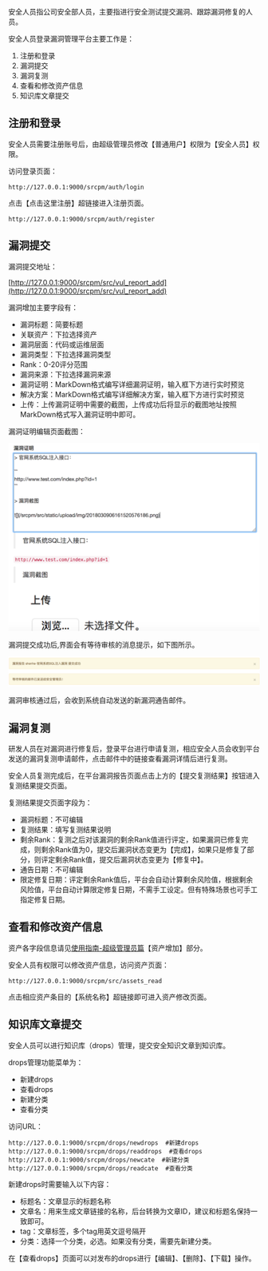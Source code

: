 安全人员指公司安全部人员，主要指进行安全测试提交漏洞、跟踪漏洞修复的人员。

安全人员登录漏洞管理平台主要工作是：
1. 注册和登录
2. 漏洞提交
3. 漏洞复测
4. 查看和修改资产信息
5. 知识库文章提交

## 注册和登录

安全人员需要注册账号后，由超级管理员修改【普通用户】权限为【安全人员】权限。

访问登录页面：

```
http://127.0.0.1:9000/srcpm/auth/login
```

点击【点击这里注册】超链接进入注册页面。

```
http://127.0.0.1:9000/srcpm/auth/register
```

## 漏洞提交

漏洞提交地址：

[http://127.0.0.1:9000/srcpm/src/vul_report_add](http://127.0.0.1:9000/srcpm/src/vul_report_add)

漏洞增加主要字段有：
* 漏洞标题：简要标题
* 关联资产：下拉选择资产
* 漏洞层面：代码或运维层面
* 漏洞类型：下拉选择漏洞类型
* Rank：0-20评分范围
* 漏洞来源：下拉选择漏洞来源
* 漏洞证明：MarkDown格式编写详细漏洞证明，输入框下方进行实时预览
* 解决方案：MarkDown格式编写详细解决方案，输入框下方进行实时预览
* 上传：上传漏洞证明中需要的截图，上传成功后将显示的截图地址按照MarkDown格式写入漏洞证明中即可。

漏洞证明编辑页面截图：

![](pics/漏洞证明编辑框.png)

漏洞提交成功后,界面会有等待审核的消息提示，如下图所示。

![](pics/漏洞提交等待审核通知.png)

漏洞审核通过后，会收到系统自动发送的新漏洞通告邮件。

## 漏洞复测

研发人员在对漏洞进行修复后，登录平台进行申请复测，相应安全人员会收到平台发送的漏洞复测申请邮件，点击邮件中的链接查看漏洞详情后进行复测。

安全人员复测完成后，在平台漏洞报告页面点击上方的【提交复测结果】按钮进入复测结果提交页面。

复测结果提交页面字段为：
* 漏洞标题：不可编辑
* 复测结果：填写复测结果说明
* 剩余Rank：复测之后对该漏洞的剩余Rank值进行评定，如果漏洞已修复完成，则剩余Rank值为0，提交后漏洞状态变更为【完成】，如果只是修复了部分，则评定剩余Rank值，提交后漏洞状态变更为【修复中】。
* 通告日期：不可编辑
* 限定修复日期：评定剩余Rank值后，平台会自动计算剩余风险值，根据剩余风险值，平台自动计算限定修复日期，不需手工设定。但有特殊场景也可手工指定修复日期。

## 查看和修改资产信息

资产各字段信息请见[使用指南-超级管理员篇](super_user.md)【资产增加】部分。

安全人员有权限可以修改资产信息，访问资产页面：

```
http://127.0.0.1:9000/srcpm/src/assets_read
```

点击相应资产条目的【系统名称】超链接即可进入资产修改页面。


## 知识库文章提交

安全人员可以进行知识库（drops）管理，提交安全知识文章到知识库。

drops管理功能菜单为：
* 新建drops
* 查看drops
* 新建分类
* 查看分类

访问URL：

```
http://127.0.0.1:9000/srcpm/drops/newdrops  #新建drops
http://127.0.0.1:9000/srcpm/drops/readdrops  #查看drops
http://127.0.0.1:9000/srcpm/drops/newcate  #新建分类
http://127.0.0.1:9000/srcpm/drops/readcate  #查看分类
```

新建drops时需要输入以下内容：
* 标题名：文章显示的标题名称
* 文章名：用来生成文章链接的名称，后台转换为文章ID，建议和标题名保持一致即可。
* tag：文章标签，多个tag用英文逗号隔开
* 分类：选择一个分类，必选。如果没有分类，需要先新建分类。

在【查看drops】页面可以对发布的drops进行【编辑】、【删除】、【下载】操作。

